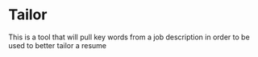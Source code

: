 # Tailor
This is a tool that will pull key words from a job description in order to be used to better tailor a resume
